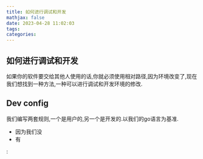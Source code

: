 ```yaml
---
title: 如何进行调试和开发
mathjax: false
date: 2023-04-28 11:02:03
tags:
categories:
---
```


## 如何进行调试和开发

如果你的软件要交给其他人使用的话,你就必须使用相对路径,因为环境改变了,现在我们想找到一种方法,一种可以进行调试和开发环境的修改.

## Dev config

我们编写两套规则,一个是用户的,另一个是开发的.以我们的go语言为基准.

* 因为我们没
* 有

:
